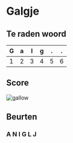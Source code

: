 # Galgje

## Te raden woord

|G|a|l|g|.|.|
|-|-|-|-|-|-|
|1|2|3|4|5|6|

## Score
![gallow](./images/3.png)

## Beurten
### A N I G L J